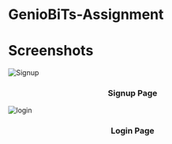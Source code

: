 # GenioBiTs-Assignment
# Screenshots

![Signup](https://github.com/skabusaeed1/GenioBiTs-Assignment/assets/125902584/6a270be6-bc0f-4f8e-86fd-13e12cb25e19)
<h3 align='center'>Signup Page</h3>


![login](https://github.com/skabusaeed1/GenioBiTs-Assignment/assets/125902584/02c148fa-027a-46e5-beb8-db4e35958770)
<h3 align='center'>Login Page</h3>
